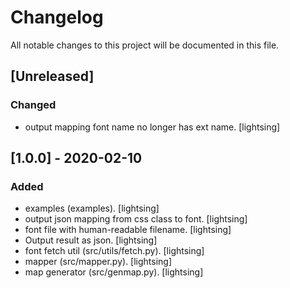 # Changelog
All notable changes to this project will be documented in this file.

## [Unreleased]
### Changed
- output mapping font name no longer has ext name. [lightsing]

## [1.0.0] - 2020-02-10
### Added
- examples (examples). [lightsing]
- output json mapping from css class to font. [lightsing]
- font file with human-readable filename. [lightsing]
- Output result as json. [lightsing]
- font fetch util (src/utils/fetch.py). [lightsing]
- mapper (src/mapper.py). [lightsing]
- map generator (src/genmap.py). [lightsing]